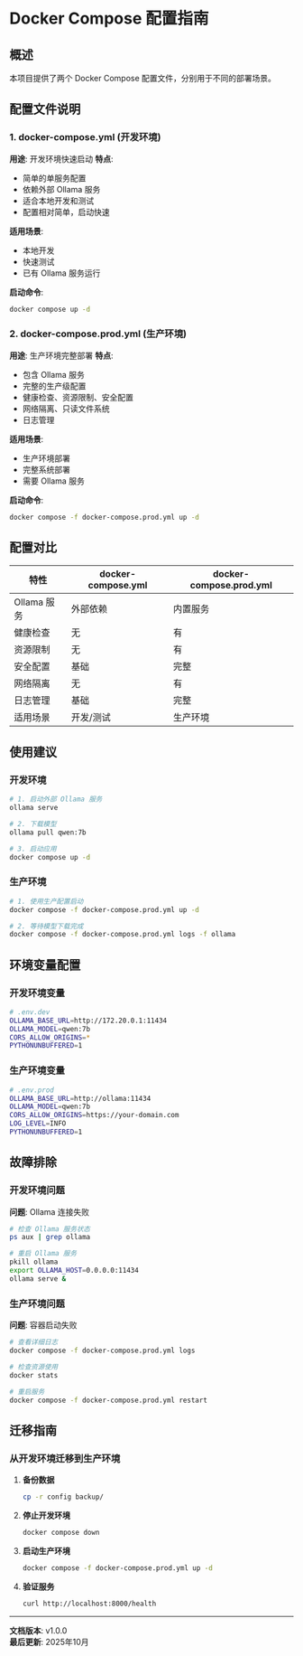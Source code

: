 # Docker Compose 配置指南

## 概述

本项目提供了两个 Docker Compose 配置文件，分别用于不同的部署场景。

## 配置文件说明

### 1. docker-compose.yml (开发环境)

**用途**: 开发环境快速启动
**特点**:
- 简单的单服务配置
- 依赖外部 Ollama 服务
- 适合本地开发和测试
- 配置相对简单，启动快速

**适用场景**:
- 本地开发
- 快速测试
- 已有 Ollama 服务运行

**启动命令**:
```bash
docker compose up -d
```

### 2. docker-compose.prod.yml (生产环境)

**用途**: 生产环境完整部署
**特点**:
- 包含 Ollama 服务
- 完整的生产级配置
- 健康检查、资源限制、安全配置
- 网络隔离、只读文件系统
- 日志管理

**适用场景**:
- 生产环境部署
- 完整系统部署
- 需要 Ollama 服务

**启动命令**:
```bash
docker compose -f docker-compose.prod.yml up -d
```

## 配置对比

| 特性 | docker-compose.yml | docker-compose.prod.yml |
|------|-------------------|------------------------|
| Ollama 服务 | 外部依赖 | 内置服务 |
| 健康检查 | 无 | 有 |
| 资源限制 | 无 | 有 |
| 安全配置 | 基础 | 完整 |
| 网络隔离 | 无 | 有 |
| 日志管理 | 基础 | 完整 |
| 适用场景 | 开发/测试 | 生产环境 |

## 使用建议

### 开发环境
```bash
# 1. 启动外部 Ollama 服务
ollama serve

# 2. 下载模型
ollama pull qwen:7b

# 3. 启动应用
docker compose up -d
```

### 生产环境
```bash
# 1. 使用生产配置启动
docker compose -f docker-compose.prod.yml up -d

# 2. 等待模型下载完成
docker compose -f docker-compose.prod.yml logs -f ollama
```

## 环境变量配置

### 开发环境变量
```bash
# .env.dev
OLLAMA_BASE_URL=http://172.20.0.1:11434
OLLAMA_MODEL=qwen:7b
CORS_ALLOW_ORIGINS=*
PYTHONUNBUFFERED=1
```

### 生产环境变量
```bash
# .env.prod
OLLAMA_BASE_URL=http://ollama:11434
OLLAMA_MODEL=qwen:7b
CORS_ALLOW_ORIGINS=https://your-domain.com
LOG_LEVEL=INFO
PYTHONUNBUFFERED=1
```

## 故障排除

### 开发环境问题

**问题**: Ollama 连接失败
```bash
# 检查 Ollama 服务状态
ps aux | grep ollama

# 重启 Ollama 服务
pkill ollama
export OLLAMA_HOST=0.0.0.0:11434
ollama serve &
```

### 生产环境问题

**问题**: 容器启动失败
```bash
# 查看详细日志
docker compose -f docker-compose.prod.yml logs

# 检查资源使用
docker stats

# 重启服务
docker compose -f docker-compose.prod.yml restart
```

## 迁移指南

### 从开发环境迁移到生产环境

1. **备份数据**
   ```bash
   cp -r config backup/
   ```

2. **停止开发环境**
   ```bash
   docker compose down
   ```

3. **启动生产环境**
   ```bash
   docker compose -f docker-compose.prod.yml up -d
   ```

4. **验证服务**
   ```bash
   curl http://localhost:8000/health
   ```

---

**文档版本**: v1.0.0  
**最后更新**: 2025年10月
